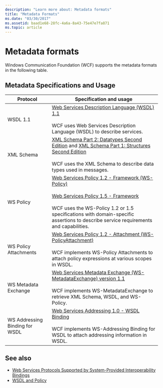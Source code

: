 ```yaml
---
description: "Learn more about: Metadata formats"
title: "Metadata Formats"
ms.date: "03/30/2017"
ms.assetid: baad1e68-28fc-4a6a-8a43-75e47e7fa871
ms.topic: article
---
```

# Metadata formats

Windows Communication Foundation (WCF) supports the metadata formats in the following table.  
  
## Metadata Specifications and Usage  
  
|Protocol|Specification and usage|  
|--------------|-----------------------------|  
|WSDL 1.1|[Web Services Description Language (WSDL) 1.1](https://www.w3.org/TR/wsdl/)<br /><br /> WCF uses Web Services Description Language (WSDL) to describe services.|  
|XML Schema|[XML Schema Part 2: Datatypes Second Edition](https://www.w3.org/TR/2004/REC-xmlschema-2-20041028/) and [XML Schema Part 1: Structures Second Edition](https://www.w3.org/TR/2004/REC-xmlschema-1-20041028/)<br /><br /> WCF uses the XML Schema to describe data types used in messages.|  
|WS Policy|[Web Services Policy 1.2 - Framework (WS-Policy)](https://www.w3.org/Submission/WS-Policy/)<br /><br /> [Web Services Policy 1.5 - Framework](https://www.w3.org/TR/ws-policy/)<br /><br /> WCF uses the WS-Policy 1.2 or 1.5 specifications with domain-specific assertions to describe service requirements and capabilities.|  
|WS Policy Attachments|[Web Services Policy 1.2 - Attachment (WS-PolicyAttachment)](https://www.w3.org/Submission/WS-PolicyAttachment/)<br /><br /> WCF implements WS-Policy Attachments to attach policy expressions at various scopes in WSDL.|  
|WS Metadata Exchange|[Web Services Metadata Exchange (WS-MetadataExchange) version 1.1](http://specs.xmlsoap.org/ws/2004/09/mex/WS-MetadataExchange.pdf)<br /><br /> WCF implements WS-MetadataExchange to retrieve XML Schema, WSDL, and WS-Policy.|  
|WS Addressing Binding for WSDL|[Web Services Addressing 1.0 - WSDL Binding](https://www.w3.org/TR/ws-addr-wsdl/)<br /><br /> WCF implements WS-Addressing Binding for WSDL to attach addressing information in WSDL.|  
  
## See also

- [Web Services Protocols Supported by System-Provided Interoperability Bindings](web-services-protocols-supported-by-system-provided-interoperability-bindings.md)
- [WSDL and Policy](wsdl-and-policy.md)
